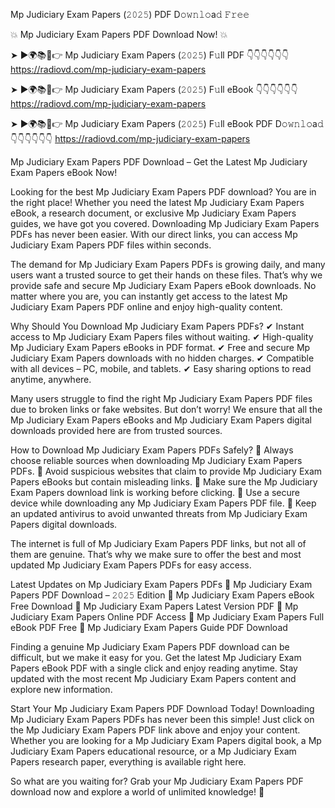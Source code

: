 Mp Judiciary Exam Papers (𝟸𝟶𝟸𝟻) PDF D𝚘𝚠𝚗𝚕𝚘a𝚍 𝙵𝚛𝚎𝚎

💥 Mp Judiciary Exam Papers PDF Download Now! 💥

➤ ►🌍📚📱👉 Mp Judiciary Exam Papers (𝟸𝟶𝟸𝟻) F𝚞ll PDF 👇👇👇👇👇👇
https://radiovd.com/mp-judiciary-exam-papers

➤ ►🌍📚📱👉 Mp Judiciary Exam Papers (𝟸𝟶𝟸𝟻) F𝚞ll eBook 👇👇👇👇👇👇
https://radiovd.com/mp-judiciary-exam-papers

➤ ►🌍📚📱👉 Mp Judiciary Exam Papers (𝟸𝟶𝟸𝟻) F𝚞ll eBook PDF D𝚘𝚠𝚗𝚕𝚘a𝚍 👇👇👇👇👇👇
https://radiovd.com/mp-judiciary-exam-papers

Mp Judiciary Exam Papers PDF Download – Get the Latest Mp Judiciary Exam Papers eBook Now!

Looking for the best Mp Judiciary Exam Papers PDF download? You are in the right place! Whether you need the latest Mp Judiciary Exam Papers eBook, a research document, or exclusive Mp Judiciary Exam Papers guides, we have got you covered. Downloading Mp Judiciary Exam Papers PDFs has never been easier. With our direct links, you can access Mp Judiciary Exam Papers PDF files within seconds.

The demand for Mp Judiciary Exam Papers PDFs is growing daily, and many users want a trusted source to get their hands on these files. That’s why we provide safe and secure Mp Judiciary Exam Papers eBook downloads. No matter where you are, you can instantly get access to the latest Mp Judiciary Exam Papers PDF online and enjoy high-quality content.

Why Should You Download Mp Judiciary Exam Papers PDFs?
✔ Instant access to Mp Judiciary Exam Papers files without waiting.
✔ High-quality Mp Judiciary Exam Papers eBooks in PDF format.
✔ Free and secure Mp Judiciary Exam Papers downloads with no hidden charges.
✔ Compatible with all devices – PC, mobile, and tablets.
✔ Easy sharing options to read anytime, anywhere.

Many users struggle to find the right Mp Judiciary Exam Papers PDF files due to broken links or fake websites. But don’t worry! We ensure that all the Mp Judiciary Exam Papers eBooks and Mp Judiciary Exam Papers digital downloads provided here are from trusted sources.

How to Download Mp Judiciary Exam Papers PDFs Safely?
📌 Always choose reliable sources when downloading Mp Judiciary Exam Papers PDFs.
📌 Avoid suspicious websites that claim to provide Mp Judiciary Exam Papers eBooks but contain misleading links.
📌 Make sure the Mp Judiciary Exam Papers download link is working before clicking.
📌 Use a secure device while downloading any Mp Judiciary Exam Papers PDF file.
📌 Keep an updated antivirus to avoid unwanted threats from Mp Judiciary Exam Papers digital downloads.

The internet is full of Mp Judiciary Exam Papers PDF links, but not all of them are genuine. That’s why we make sure to offer the best and most updated Mp Judiciary Exam Papers PDFs for easy access.

Latest Updates on Mp Judiciary Exam Papers PDFs
🔹 Mp Judiciary Exam Papers PDF Download – 𝟸𝟶𝟸𝟻 Edition
🔹 Mp Judiciary Exam Papers eBook Free Download
🔹 Mp Judiciary Exam Papers Latest Version PDF
🔹 Mp Judiciary Exam Papers Online PDF Access
🔹 Mp Judiciary Exam Papers Full eBook PDF Free
🔹 Mp Judiciary Exam Papers Guide PDF Download

Finding a genuine Mp Judiciary Exam Papers PDF download can be difficult, but we make it easy for you. Get the latest Mp Judiciary Exam Papers eBook PDF with a single click and enjoy reading anytime. Stay updated with the most recent Mp Judiciary Exam Papers content and explore new information.

Start Your Mp Judiciary Exam Papers PDF Download Today!
Downloading Mp Judiciary Exam Papers PDFs has never been this simple! Just click on the Mp Judiciary Exam Papers PDF link above and enjoy your content. Whether you are looking for a Mp Judiciary Exam Papers digital book, a Mp Judiciary Exam Papers educational resource, or a Mp Judiciary Exam Papers research paper, everything is available right here.

So what are you waiting for? Grab your Mp Judiciary Exam Papers PDF download now and explore a world of unlimited knowledge! 🚀